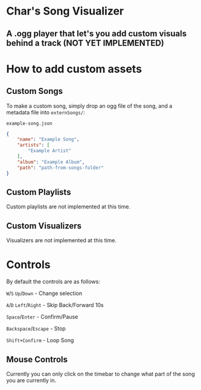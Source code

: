 # Char's Song Visualizer

## A .ogg player that let's you add custom visuals behind a track (NOT YET IMPLEMENTED)

# How to add custom assets

## Custom Songs

To make a custom song, simply drop an ogg file of the song, and a metadata file into `externSongs/`:

`example-song.json`
```json
{
    "name": "Example Song",
    "artists": [
        "Example Artist"
    ],
    "album": "Example Album",
    "path": "path-from-songs-folder"
}
```

## Custom Playlists

Custom playlists are not implemented at this time.

## Custom Visualizers

Visualizers are not implemented at this time.

# Controls

By default the controls are as follows:

`W`/`S` `Up`/`Down` - Change selection

`A`/`D` `Left`/`Right` - Skip Back/Forward 10s

`Space`/`Enter` - Confirm/Pause

`Backspace`/`Escape` - Stop

`Shift+Confirm` - Loop Song

## Mouse Controls

Currently you can only click on the timebar to change what part of the song you are currently in.